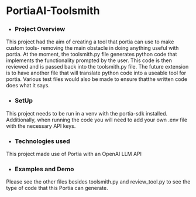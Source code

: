 # PortiaAI-Toolsmith
- ### **Project Overview**
This project had the aim of creating a tool that portia can use to make custom tools- removing the main obstacle in doing anything useful with portia. At the moment, the toolsmith.py file generates python code that implements the functionality prompted by the user. This code is then reviewed and is passed back into the toolsmith.py file. The future extension is to have another file that will translate python code into a useable tool for portia. Various test files would also be made to ensure thatthe written code does what it says.

- ### **SetUp**
This project needs to be run in a venv with the portia-sdk installed. Additionally, when running the code you will need to add your own .env file with the necessary API keys.

- ### **Technologies used**
This project made use of Portia with an OpenAI LLM API

- ### **Examples and Demo**
Please see the other files besides toolsmith.py and review_tool.py to see the type of code that this Portia can generate. 

